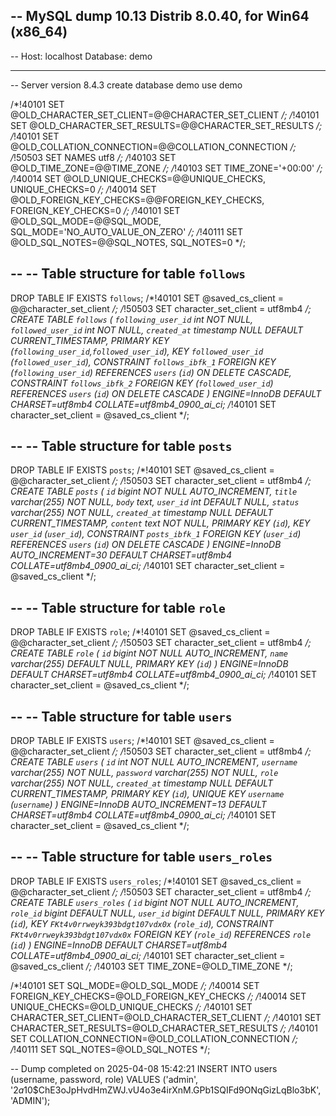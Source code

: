 -- MySQL dump 10.13  Distrib 8.0.40, for Win64 (x86_64)
--
-- Host: localhost    Database: demo
-- ------------------------------------------------------
-- Server version	8.4.3
create database demo
use demo

/*!40101 SET @OLD_CHARACTER_SET_CLIENT=@@CHARACTER_SET_CLIENT */;
/*!40101 SET @OLD_CHARACTER_SET_RESULTS=@@CHARACTER_SET_RESULTS */;
/*!40101 SET @OLD_COLLATION_CONNECTION=@@COLLATION_CONNECTION */;
/*!50503 SET NAMES utf8 */;
/*!40103 SET @OLD_TIME_ZONE=@@TIME_ZONE */;
/*!40103 SET TIME_ZONE='+00:00' */;
/*!40014 SET @OLD_UNIQUE_CHECKS=@@UNIQUE_CHECKS, UNIQUE_CHECKS=0 */;
/*!40014 SET @OLD_FOREIGN_KEY_CHECKS=@@FOREIGN_KEY_CHECKS, FOREIGN_KEY_CHECKS=0 */;
/*!40101 SET @OLD_SQL_MODE=@@SQL_MODE, SQL_MODE='NO_AUTO_VALUE_ON_ZERO' */;
/*!40111 SET @OLD_SQL_NOTES=@@SQL_NOTES, SQL_NOTES=0 */;

--
-- Table structure for table `follows`
--

DROP TABLE IF EXISTS `follows`;
/*!40101 SET @saved_cs_client     = @@character_set_client */;
/*!50503 SET character_set_client = utf8mb4 */;
CREATE TABLE `follows` (
`following_user_id` int NOT NULL,
`followed_user_id` int NOT NULL,
`created_at` timestamp NULL DEFAULT CURRENT_TIMESTAMP,
PRIMARY KEY (`following_user_id`,`followed_user_id`),
KEY `followed_user_id` (`followed_user_id`),
CONSTRAINT `follows_ibfk_1` FOREIGN KEY (`following_user_id`) REFERENCES `users` (`id`) ON DELETE CASCADE,
CONSTRAINT `follows_ibfk_2` FOREIGN KEY (`followed_user_id`) REFERENCES `users` (`id`) ON DELETE CASCADE
) ENGINE=InnoDB DEFAULT CHARSET=utf8mb4 COLLATE=utf8mb4_0900_ai_ci;
/*!40101 SET character_set_client = @saved_cs_client */;

--
-- Table structure for table `posts`
--

DROP TABLE IF EXISTS `posts`;
/*!40101 SET @saved_cs_client     = @@character_set_client */;
/*!50503 SET character_set_client = utf8mb4 */;
CREATE TABLE `posts` (
`id` bigint NOT NULL AUTO_INCREMENT,
`title` varchar(255) NOT NULL,
`body` text,
`user_id` int DEFAULT NULL,
`status` varchar(255) NOT NULL,
`created_at` timestamp NULL DEFAULT CURRENT_TIMESTAMP,
`content` text NOT NULL,
PRIMARY KEY (`id`),
KEY `user_id` (`user_id`),
CONSTRAINT `posts_ibfk_1` FOREIGN KEY (`user_id`) REFERENCES `users` (`id`) ON DELETE CASCADE
) ENGINE=InnoDB AUTO_INCREMENT=30 DEFAULT CHARSET=utf8mb4 COLLATE=utf8mb4_0900_ai_ci;
/*!40101 SET character_set_client = @saved_cs_client */;

--
-- Table structure for table `role`
--

DROP TABLE IF EXISTS `role`;
/*!40101 SET @saved_cs_client     = @@character_set_client */;
/*!50503 SET character_set_client = utf8mb4 */;
CREATE TABLE `role` (
`id` bigint NOT NULL AUTO_INCREMENT,
`name` varchar(255) DEFAULT NULL,
PRIMARY KEY (`id`)
) ENGINE=InnoDB DEFAULT CHARSET=utf8mb4 COLLATE=utf8mb4_0900_ai_ci;
/*!40101 SET character_set_client = @saved_cs_client */;

--
-- Table structure for table `users`
--

DROP TABLE IF EXISTS `users`;
/*!40101 SET @saved_cs_client     = @@character_set_client */;
/*!50503 SET character_set_client = utf8mb4 */;
CREATE TABLE `users` (
`id` int NOT NULL AUTO_INCREMENT,
`username` varchar(255) NOT NULL,
`password` varchar(255) NOT NULL,
`role` varchar(255) NOT NULL,
`created_at` timestamp NULL DEFAULT CURRENT_TIMESTAMP,
PRIMARY KEY (`id`),
UNIQUE KEY `username` (`username`)
) ENGINE=InnoDB AUTO_INCREMENT=13 DEFAULT CHARSET=utf8mb4 COLLATE=utf8mb4_0900_ai_ci;
/*!40101 SET character_set_client = @saved_cs_client */;

--
-- Table structure for table `users_roles`
--

DROP TABLE IF EXISTS `users_roles`;
/*!40101 SET @saved_cs_client     = @@character_set_client */;
/*!50503 SET character_set_client = utf8mb4 */;
CREATE TABLE `users_roles` (
`id` bigint NOT NULL AUTO_INCREMENT,
`role_id` bigint DEFAULT NULL,
`user_id` bigint DEFAULT NULL,
PRIMARY KEY (`id`),
KEY `FKt4v0rrweyk393bdgt107vdx0x` (`role_id`),
CONSTRAINT `FKt4v0rrweyk393bdgt107vdx0x` FOREIGN KEY (`role_id`) REFERENCES `role` (`id`)
) ENGINE=InnoDB DEFAULT CHARSET=utf8mb4 COLLATE=utf8mb4_0900_ai_ci;
/*!40101 SET character_set_client = @saved_cs_client */;
/*!40103 SET TIME_ZONE=@OLD_TIME_ZONE */;

/*!40101 SET SQL_MODE=@OLD_SQL_MODE */;
/*!40014 SET FOREIGN_KEY_CHECKS=@OLD_FOREIGN_KEY_CHECKS */;
/*!40014 SET UNIQUE_CHECKS=@OLD_UNIQUE_CHECKS */;
/*!40101 SET CHARACTER_SET_CLIENT=@OLD_CHARACTER_SET_CLIENT */;
/*!40101 SET CHARACTER_SET_RESULTS=@OLD_CHARACTER_SET_RESULTS */;
/*!40101 SET COLLATION_CONNECTION=@OLD_COLLATION_CONNECTION */;
/*!40111 SET SQL_NOTES=@OLD_SQL_NOTES */;

-- Dump completed on 2025-04-08 15:42:21
INSERT INTO users (username, password, role) VALUES ('admin', '$2a$10$ChE3oJpHvdHmZWJ.vU4o3e4irXnM.GPb1SQIFd9ONqGizLqBlo3bK', 'ADMIN');
